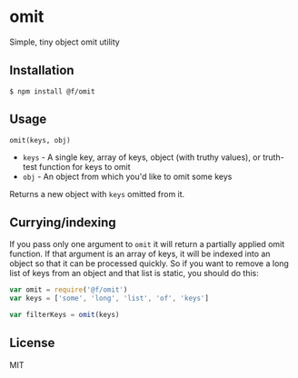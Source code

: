 
# omit

Simple, tiny object omit utility

## Installation

    $ npm install @f/omit

## Usage

`omit(keys, obj)`

  * `keys` - A single key, array of keys, object (with truthy values), or truth-test function for keys to omit
  * `obj` - An object from which you'd like to omit some keys

Returns a new object with `keys` omitted from it.

## Currying/indexing

If you pass only one argument to `omit` it will return a partially applied omit function. If that argument is an array of keys, it will be indexed into an object so that it can be processed quickly. So if you want to remove a long list of keys from an object and that list is static, you should do this:

```javascript
var omit = require('@f/omit')
var keys = ['some', 'long', 'list', 'of', 'keys']

var filterKeys = omit(keys)
```

## License

MIT
